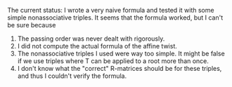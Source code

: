 The current status: I wrote a very naive formula and tested it with some simple nonassociative triples. It seems that the formula worked, but I can't be sure because
1. The passing order was never dealt with rigorously.
2. I did not compute the actual formula of the affine twist.
3. The nonassociative triples I used were way too simple. It might be false if we use triples where T can be applied to a root more than once.
4. I don't know what the "correct" R-matrices should be for these triples, and thus I couldn't verify the formula.